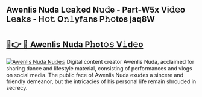 ## Awenlis Nuda L𝚎a𝚔ed N𝚞𝚍e - Part-W5x Vi𝚍𝚎o L𝚎a𝚔s - H𝚘𝚝 O𝚗𝚕yf𝚊ns P𝚑𝚘tos jaq8W

# <h2><a href="http://kfctvim.oniu.top/?m=Awenlis+Nuda">🔗👉 🔴 Awenlis Nuda P𝚑ot𝚘𝚜 V𝚒d𝚎o</a></h2>

[![Awenlis Nuda Nu𝚍e𝚜](https://i.imgur.com/0qMVB7G.gif)](http://kfctvim.oniu.top/?m=Awenlis+Nuda)
Digital content creator Awenlis Nuda, acclaimed for sharing dance and lifestyle material, consisting of performances and vlogs on social media. The public face of Awenlis Nuda exudes a sincere and friendly demeanor, but the intricacies of his personal life remain shrouded in secrecy.  

